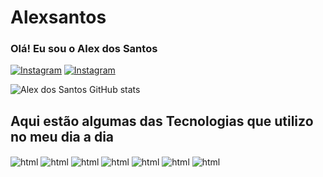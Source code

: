 # Alexsantos


### Olá! Eu sou o Alex dos Santos 

[![Instagram](https://img.shields.io/badge/Instagram-E4405F?style=for-the-badge&logo=instagram&logoColor=white)](https://www.instagram.com/lekotty)
[![Instagram](https://img.shields.io/badge/Facebook-1877F2?style=for-the-badge&logo=facebook&logoColor=white)](https://www.facebook.com/alexnisterroy/)

![Alex dos Santos GitHub stats](https://github-readme-stats.vercel.app/api?username=Alexdosantos&show_icons=true&theme=radical)


## Aqui estão algumas das Tecnologias que utilizo no meu dia a dia

<div>
  <img align ="center" alt="html" src="https://img.shields.io/badge/HTML5-E34F26?style=for-the-badge&logo=html5&logoColor=white" />
  <img align ="center" alt="html" src="https://img.shields.io/badge/CSS3-1572B6?style=for-the-badge&logo=css3&logoColor=white" />
  <img align ="center" alt="html" src="https://img.shields.io/badge/JavaScript-F7DF1E?style=for-the-badge&logo=javascript&logoColor=black" />
  <img align ="center" alt="html" src="https://img.shields.io/badge/Node.js-43853D?style=for-the-badge&logo=node.js&logoColor=white" />
  <img align ="center" alt="html" src="https://img.shields.io/badge/Python-3776AB?style=for-the-badge&logo=python&logoColor=white" />
  <img align ="center" alt="html" src="https://img.shields.io/badge/MySQL-00000F?style=for-the-badge&logo=mysql&logoColor=white" />
  <img align ="center" alt="html" src="https://img.shields.io/badge/Express.js-404D59?style=for-the-badge" />
  




